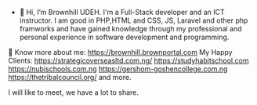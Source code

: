 - 👋 Hi, I’m Brownhill UDEH.
I'm a Full-Stack developer and an ICT instructor. 
I am good in PHP,HTML and CSS, JS, Laravel and other php framworks and have gained knowledge through my professional and personal experience in software development and programming.

🔗 Know more about me: https://brownhill.brownportal.com
My Happy Clients:
https://strategicoverseasltd.com.ng/
https://studyhabitschool.com
https://nubischools.com.ng
https://gershom-goshencollege.com.ng
https://thetribalcouncil.org/ and more.
   
I will like to meet, we have a lot to share. 
